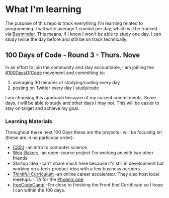 # What I'm learning
The purpose of this repo is track everything I'm learning related to programming. I will write average 1 commit per day, which will be tracked via [Beeminder](https://www.beeminder.com/jjprevite/code). This means, if I know I won't be able to study one day, I can study twice the day before and still be on track technically.

## 100 Days of Code - Round 3 - Thurs. Nove
In an effort to join the community and stay accountable, I am joining the [#100DaysOfCode](http://100daysofcode.com/index.html) movement and committing to: 
1. averaging 30 minutes of studying/coding every day
2. posting on Twitter every day I study/code

I am choosing this approach because of my current commitments. Some days, I will be able to study and other days I may not. This will be easier to stay on target and achieve my goal. 

### Learning Materials
Throughout these next 100 Days these are the projects I will be focusing on (these are in no particular order):
- [CS50](https://github.com/jjprevite/cs50) -an intro to computer science
- [Web-Bakers](https://github.com/Web-Bakers/web-bakers) -an open-source project I'm working on with two other friends
- Startup Idea -can't share much here because it's still in development but working on a tech-product-idea with a few business partners
- [Thinkful Curriculum](https://www.thinkful.com/) -an online career accelerator. They also host local meetups. I TA for the [Phoenix one](https://www.meetup.com/Thinkful-Phoenix/). 
- [freeCodeCamp](freecodecamp.org) -I'm close to finishing the Front End Certificate so I hope I can within the 100 days.
